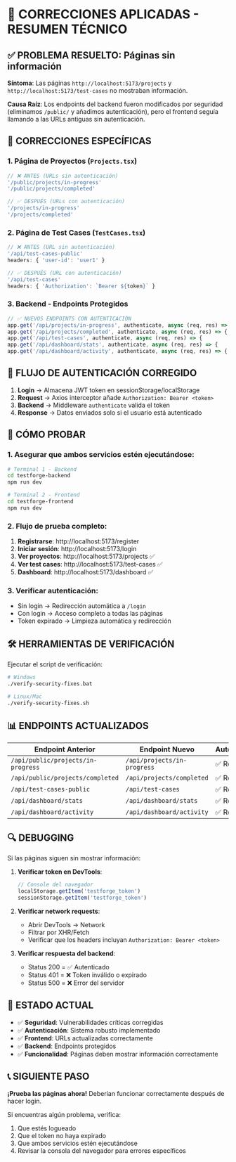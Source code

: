 # 🔧 CORRECCIONES APLICADAS - RESUMEN TÉCNICO

## ✅ PROBLEMA RESUELTO: Páginas sin información

**Síntoma**: Las páginas `http://localhost:5173/projects` y `http://localhost:5173/test-cases` no mostraban información.

**Causa Raíz**: Los endpoints del backend fueron modificados por seguridad (eliminamos `/public/` y añadimos autenticación), pero el frontend seguía llamando a las URLs antiguas sin autenticación.

## 🔧 CORRECCIONES ESPECÍFICAS

### 1. **Página de Proyectos** (`Projects.tsx`)
```typescript
// ❌ ANTES (URLs sin autenticación)
'/public/projects/in-progress'
'/public/projects/completed'

// ✅ DESPUÉS (URLs con autenticación)
'/projects/in-progress'
'/projects/completed'
```

### 2. **Página de Test Cases** (`TestCases.tsx`)
```typescript
// ❌ ANTES (URL sin autenticación)
'/api/test-cases-public'
headers: { 'user-id': 'user1' }

// ✅ DESPUÉS (URL con autenticación)
'/api/test-cases'
headers: { 'Authorization': `Bearer ${token}` }
```

### 3. **Backend - Endpoints Protegidos**
```typescript
// ✅ NUEVOS ENDPOINTS CON AUTENTICACIÓN
app.get('/api/projects/in-progress', authenticate, async (req, res) => {
app.get('/api/projects/completed', authenticate, async (req, res) => {
app.get('/api/test-cases', authenticate, async (req, res) => {
app.get('/api/dashboard/stats', authenticate, async (req, res) => {
app.get('/api/dashboard/activity', authenticate, async (req, res) => {
```

## 🔄 FLUJO DE AUTENTICACIÓN CORREGIDO

1. **Login** → Almacena JWT token en sessionStorage/localStorage
2. **Request** → Axios interceptor añade `Authorization: Bearer <token>`
3. **Backend** → Middleware `authenticate` valida el token
4. **Response** → Datos enviados solo si el usuario está autenticado

## 🚀 CÓMO PROBAR

### 1. Asegurar que ambos servicios estén ejecutándose:
```bash
# Terminal 1 - Backend
cd testforge-backend
npm run dev

# Terminal 2 - Frontend  
cd testforge-frontend
npm run dev
```

### 2. Flujo de prueba completo:
1. **Registrarse**: http://localhost:5173/register
2. **Iniciar sesión**: http://localhost:5173/login
3. **Ver proyectos**: http://localhost:5173/projects ✅
4. **Ver test cases**: http://localhost:5173/test-cases ✅
5. **Dashboard**: http://localhost:5173/dashboard ✅

### 3. Verificar autenticación:
- Sin login → Redirección automática a `/login`
- Con login → Acceso completo a todas las páginas
- Token expirado → Limpieza automática y redirección

## 🛠 HERRAMIENTAS DE VERIFICACIÓN

Ejecutar el script de verificación:
```bash
# Windows
./verify-security-fixes.bat

# Linux/Mac
./verify-security-fixes.sh
```

## 📊 ENDPOINTS ACTUALIZADOS

| Endpoint Anterior | Endpoint Nuevo | Autenticación |
|------------------|----------------|---------------|
| `/api/public/projects/in-progress` | `/api/projects/in-progress` | ✅ Requerida |
| `/api/public/projects/completed` | `/api/projects/completed` | ✅ Requerida |
| `/api/test-cases-public` | `/api/test-cases` | ✅ Requerida |
| `/api/dashboard/stats` | `/api/dashboard/stats` | ✅ Requerida |
| `/api/dashboard/activity` | `/api/dashboard/activity` | ✅ Requerida |

## 🔍 DEBUGGING

Si las páginas siguen sin mostrar información:

1. **Verificar token en DevTools**:
   ```javascript
   // Console del navegador
   localStorage.getItem('testforge_token')
   sessionStorage.getItem('testforge_token')
   ```

2. **Verificar network requests**:
   - Abrir DevTools → Network
   - Filtrar por XHR/Fetch
   - Verificar que los headers incluyan `Authorization: Bearer <token>`

3. **Verificar respuesta del backend**:
   - Status 200 = ✅ Autenticado
   - Status 401 = ❌ Token inválido o expirado
   - Status 500 = ❌ Error del servidor

## 🎯 ESTADO ACTUAL

- ✅ **Seguridad**: Vulnerabilidades críticas corregidas
- ✅ **Autenticación**: Sistema robusto implementado
- ✅ **Frontend**: URLs actualizadas correctamente
- ✅ **Backend**: Endpoints protegidos
- ✅ **Funcionalidad**: Páginas deben mostrar información correctamente

## 📞 SIGUIENTE PASO

**¡Prueba las páginas ahora!** Deberían funcionar correctamente después de hacer login.

Si encuentras algún problema, verifica:
1. Que estés logueado
2. Que el token no haya expirado
3. Que ambos servicios estén ejecutándose
4. Revisar la consola del navegador para errores específicos

